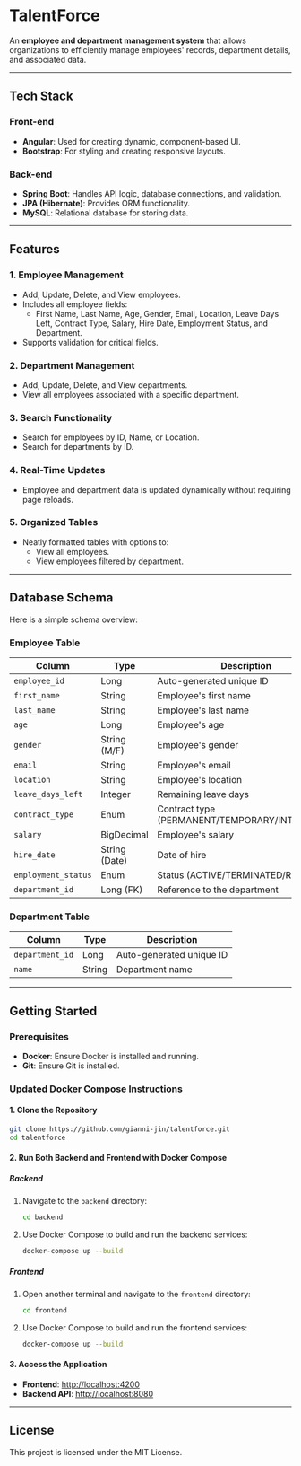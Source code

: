 # TalentForce

An **employee and department management system** that allows organizations to efficiently manage employees' records, department details, and associated data.

---

## Tech Stack

### Front-end

- **Angular**: Used for creating dynamic, component-based UI.
- **Bootstrap**: For styling and creating responsive layouts.

### Back-end

- **Spring Boot**: Handles API logic, database connections, and validation.
- **JPA (Hibernate)**: Provides ORM functionality.
- **MySQL**: Relational database for storing data.

---

## Features

### 1. **Employee Management**

- Add, Update, Delete, and View employees.
- Includes all employee fields:
  - First Name, Last Name, Age, Gender, Email, Location, Leave Days Left, Contract Type, Salary, Hire Date, Employment Status, and Department.
- Supports validation for critical fields.

### 2. **Department Management**

- Add, Update, Delete, and View departments.
- View all employees associated with a specific department.

### 3. **Search Functionality**

- Search for employees by ID, Name, or Location.
- Search for departments by ID.

### 4. **Real-Time Updates**

- Employee and department data is updated dynamically without requiring page reloads.

### 5. **Organized Tables**

- Neatly formatted tables with options to:
  - View all employees.
  - View employees filtered by department.

---

## Database Schema

Here is a simple schema overview:

### **Employee Table**

| Column              | Type          | Description                         |
| ------------------- | ------------- | ----------------------------------- |
| `employee_id`       | Long          | Auto-generated unique ID            |
| `first_name`        | String        | Employee's first name               |
| `last_name`         | String        | Employee's last name                |
| `age`               | Long          | Employee's age                      |
| `gender`            | String (M/F)  | Employee's gender                   |
| `email`             | String        | Employee's email                    |
| `location`          | String        | Employee's location                 |
| `leave_days_left`   | Integer       | Remaining leave days                |
| `contract_type`     | Enum          | Contract type (PERMANENT/TEMPORARY/INTERNSHIP) |
| `salary`            | BigDecimal    | Employee's salary                   |
| `hire_date`         | String (Date) | Date of hire                        |
| `employment_status` | Enum          | Status (ACTIVE/TERMINATED/RETIRED)  |
| `department_id`     | Long (FK)     | Reference to the department         |

### **Department Table**

| Column          | Type   | Description              |
| --------------- | ------ | ------------------------ |
| `department_id` | Long   | Auto-generated unique ID |
| `name`          | String | Department name          |

---

## Getting Started

### Prerequisites

- **Docker**: Ensure Docker is installed and running.
- **Git**: Ensure Git is installed.

### Updated Docker Compose Instructions

#### **1. Clone the Repository**
```bash
git clone https://github.com/gianni-jin/talentforce.git
cd talentforce
```

#### **2. Run Both Backend and Frontend with Docker Compose**

##### **Backend**
1. Navigate to the `backend` directory:
   ```bash
   cd backend
   ```
2. Use Docker Compose to build and run the backend services:
   ```bash
   docker-compose up --build
   ```

##### **Frontend**
1. Open another terminal and navigate to the `frontend` directory:
   ```bash
   cd frontend
   ```
2. Use Docker Compose to build and run the frontend services:
   ```bash
   docker-compose up --build
   ```

#### **3. Access the Application**
- **Frontend**: [http://localhost:4200](http://localhost:4200)
- **Backend API**: [http://localhost:8080](http://localhost:8080)

---

## License

This project is licensed under the MIT License.

